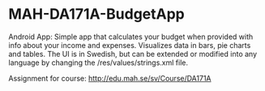 # MAH-DA171A-BudgetApp
Android App: Simple app that calculates your budget when provided with info about your income and expenses. Visualizes data in bars, pie charts and tables. The UI is in Swedish, but can be extended or modified into any language by changing the /res/values/strings.xml file.

Assignment for course: http://edu.mah.se/sv/Course/DA171A
